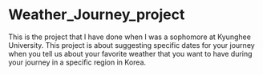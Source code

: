 # Weather_Journey_project
This is the project that I have done when I was a sophomore at Kyunghee University. This project is about suggesting specific dates for your journey when you tell us about your favorite weather that you want to have during your journey in a specific region in Korea.
